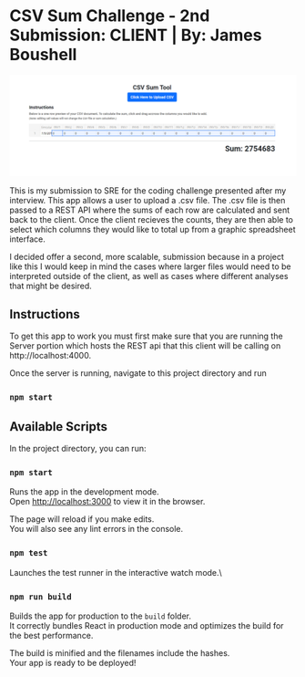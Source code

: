 # CSV Sum Challenge - 2nd Submission: CLIENT | By: James Boushell

![App Preview](/public/preview.png?raw=true)

This is my submission to SRE for the coding challenge presented after my interview. This app allows a user to upload a .csv file. The .csv file is then passed to a REST API where the sums of each row are calculated and sent back to the client. Once the client recieves the counts, they are then able to select which columns they would like to total up from a graphic spreadsheet interface.

I decided offer a second, more scalable, submission because in a project like this I would keep in mind the cases where larger files would need to be interpreted outside of the client, as well as cases where different analyses that might be desired.

## Instructions

To get this app to work you must first make sure that you are running the Server portion which hosts the REST api that this client will be calling on http://localhost:4000.

Once the server is running, navigate to this project directory and run 

### `npm start`

## Available Scripts

In the project directory, you can run:

### `npm start`

Runs the app in the development mode.\
Open [http://localhost:3000](http://localhost:3000) to view it in the browser.

The page will reload if you make edits.\
You will also see any lint errors in the console.

### `npm test`

Launches the test runner in the interactive watch mode.\

### `npm run build`

Builds the app for production to the `build` folder.\
It correctly bundles React in production mode and optimizes the build for the best performance.

The build is minified and the filenames include the hashes.\
Your app is ready to be deployed!

